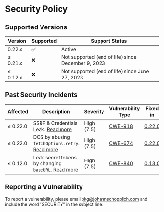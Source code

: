 # Security Policy

## Supported Versions

| Version | Supported | Support Status |
| --- | --- | --- |
| 0.22.x   | :white_check_mark: | Active |
| ≤ 0.21.x | :x: | Not supported (end of life) since December 9, 2023 |
| ≤ 0.12.x | :x: | Not supported (end of life) since June 27, 2023 |

## Past Security Incidents

| Affected  | Description | Severity | Vulnerability Type | Fixed in |
| --- | --- | --- | --- | --- |
| ≤ 0.22.0 | SSRF & Credentials Leak. [Read more](https://github.com/johannschopplich/nuxt-api-party/security/advisories/GHSA-3wfp-253j-5jxv) | High (7.5) | [CWE-918](https://github.com/advisories?query=cwe%3A918) | [0.22.0](https://github.com/johannschopplich/nuxt-api-party/releases/tag/v0.22.0) |
| ≤ 0.22.0 | DOS by abusing `fetchOptions.retry`. [Read more](https://github.com/johannschopplich/nuxt-api-party/security/advisories/GHSA-q6hx-3m4p-749h) | High (7.5) | [CWE-674](https://github.com/advisories?query=cwe%3A674) | [0.22.0](https://github.com/johannschopplich/nuxt-api-party/releases/tag/v0.22.0) |
| ≤ 0.12.0 | Leak secret tokens by changing `baseURL`. [Read more](https://huntr.dev/bounties/4c57a3f6-0d0e-4431-9494-4a1e7b062fbf/) | High (7.5) | [CWE-840](https://cwe.mitre.org/data/definitions/840.html) | [0.13.0](https://github.com/johannschopplich/nuxt-api-party/releases/tag/v0.13.0) |

## Reporting a Vulnerability

To report a vulnerability, please email [pkg@johannschopplich.com](mailto:pkg@johannschopplich.com) and include the word "SECURITY" in the subject line.
